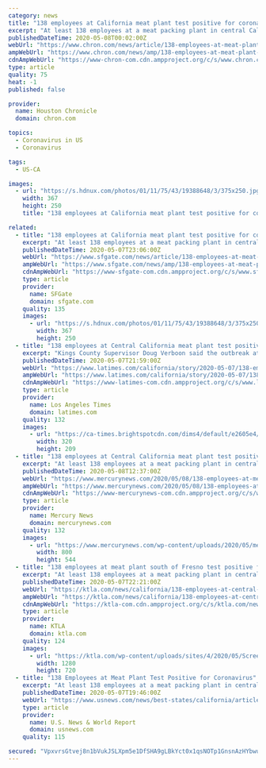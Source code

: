 ```yaml
---
category: news
title: "138 employees at California meat plant test positive for coronavirus"
excerpt: "At least 138 employees at a meat packing plant in central California have tested positive for the coronavirus, officials said. Kings County Supervisor Doug Verboon told the Fresno Bee that the outbreak at Central Valley Meat Company in Hanford now accounts for nearly two-thirds of the coronavirus cases in the rural county,"
publishedDateTime: 2020-05-08T00:02:00Z
webUrl: "https://www.chron.com/news/article/138-employees-at-meat-plant-test-positive-for-15254451.php"
ampWebUrl: "https://www.chron.com/news/amp/138-employees-at-meat-plant-test-positive-for-15254451.php"
cdnAmpWebUrl: "https://www-chron-com.cdn.ampproject.org/c/s/www.chron.com/news/amp/138-employees-at-meat-plant-test-positive-for-15254451.php"
type: article
quality: 75
heat: -1
published: false

provider:
  name: Houston Chronicle
  domain: chron.com

topics:
  - Coronavirus in US
  - Coronavirus

tags:
  - US-CA

images:
  - url: "https://s.hdnux.com/photos/01/11/75/43/19388648/3/375x250.jpg"
    width: 367
    height: 250
    title: "138 employees at California meat plant test positive for coronavirus"

related:
  - title: "138 employees at California meat plant test positive for coronavirus"
    excerpt: "At least 138 employees at a meat packing plant in central California have tested positive for the coronavirus, officials said. Kings County Supervisor Doug Verboon told the Fresno Bee that the outbreak at Central Valley Meat Company in Hanford now accounts for nearly two-thirds of the coronavirus cases in the rural county,"
    publishedDateTime: 2020-05-07T23:06:00Z
    webUrl: "https://www.sfgate.com/news/article/138-employees-at-meat-plant-test-positive-for-15254451.php"
    ampWebUrl: "https://www.sfgate.com/news/amp/138-employees-at-meat-plant-test-positive-for-15254451.php"
    cdnAmpWebUrl: "https://www-sfgate-com.cdn.ampproject.org/c/s/www.sfgate.com/news/amp/138-employees-at-meat-plant-test-positive-for-15254451.php"
    type: article
    provider:
      name: SFGate
      domain: sfgate.com
    quality: 135
    images:
      - url: "https://s.hdnux.com/photos/01/11/75/43/19388648/3/375x250.jpg"
        width: 367
        height: 250
  - title: "138 employees at Central California meat plant test positive for coronavirus"
    excerpt: "Kings County Supervisor Doug Verboon said the outbreak at Central Valley Meat Company in Hanford accounts for nearly two-thirds of the coronavirus cases in the rural county, which has a total of 211 reported cases."
    publishedDateTime: 2020-05-07T21:59:00Z
    webUrl: "https://www.latimes.com/california/story/2020-05-07/138-employees-at-central-california-meat-plant-test-positive-for-coronavirus"
    ampWebUrl: "https://www.latimes.com/california/story/2020-05-07/138-employees-at-central-california-meat-plant-test-positive-for-coronavirus?_amp=true"
    cdnAmpWebUrl: "https://www-latimes-com.cdn.ampproject.org/c/s/www.latimes.com/california/story/2020-05-07/138-employees-at-central-california-meat-plant-test-positive-for-coronavirus?_amp=true"
    type: article
    provider:
      name: Los Angeles Times
      domain: latimes.com
    quality: 132
    images:
      - url: "https://ca-times.brightspotcdn.com/dims4/default/e2605e4/2147483647/strip/true/crop/2768x1808+82+0/resize/320x209!/quality/90/?url=https%3A%2F%2Fcalifornia-times-brightspot.s3.amazonaws.com%2Fae%2F39%2F00fc0a6e4b66bca3674d079670ab%2Fla-photos-1staff-534558-me-0502-beach-activity-newport4-wjs.jpg"
        width: 320
        height: 209
  - title: "138 employees at Central California meat plant test positive for coronavirus"
    excerpt: "At least 138 employees at a meat packing plant in central California have tested positive for the coronavirus, officials said."
    publishedDateTime: 2020-05-08T12:37:00Z
    webUrl: "https://www.mercurynews.com/2020/05/08/138-employees-at-meat-plant-test-positive-for-coronavirus/"
    ampWebUrl: "https://www.mercurynews.com/2020/05/08/138-employees-at-meat-plant-test-positive-for-coronavirus/amp/"
    cdnAmpWebUrl: "https://www-mercurynews-com.cdn.ampproject.org/c/s/www.mercurynews.com/2020/05/08/138-employees-at-meat-plant-test-positive-for-coronavirus/amp/"
    type: article
    provider:
      name: Mercury News
      domain: mercurynews.com
    quality: 132
    images:
      - url: "https://www.mercurynews.com/wp-content/uploads/2020/05/meatcompany.jpeg?w=800&h=544"
        width: 800
        height: 544
  - title: "138 employees at meat plant south of Fresno test positive for coronavirus"
    excerpt: "At least 138 employees at a meat packing plant in central California have tested positive for the coronavirus, officials said. Kings County Supervisor Doug Verboon told the Fresno Bee that the"
    publishedDateTime: 2020-05-07T22:21:00Z
    webUrl: "https://ktla.com/news/california/138-employees-at-central-california-meat-plant-test-positive-for-coronavirus/"
    ampWebUrl: "https://ktla.com/news/california/138-employees-at-central-california-meat-plant-test-positive-for-coronavirus/amp/"
    cdnAmpWebUrl: "https://ktla-com.cdn.ampproject.org/c/s/ktla.com/news/california/138-employees-at-central-california-meat-plant-test-positive-for-coronavirus/amp/"
    type: article
    provider:
      name: KTLA
      domain: ktla.com
    quality: 124
    images:
      - url: "https://ktla.com/wp-content/uploads/sites/4/2020/05/Screen-Shot-2020-05-07-at-3.16.43-PM.png?w=1280&h=720&crop=1"
        width: 1280
        height: 720
  - title: "138 Employees at Meat Plant Test Positive for Coronavirus"
    excerpt: "At least 138 employees at a meat packing plant in central California have tested positive for the coronavirus."
    publishedDateTime: 2020-05-07T19:46:00Z
    webUrl: "https://www.usnews.com/news/best-states/california/articles/2020-05-07/138-employees-at-meat-plant-test-positive-for-coronavirus"
    type: article
    provider:
      name: U.S. News & World Report
      domain: usnews.com
    quality: 115

secured: "VpxvrsGtvej8n1bVukJSLXpm5e1DfSHA9gLBkYct0x1qsNOTp1GnsnAzHYbwuogQKa1mWMfC76ZPSFa8nSH6Qtcfuqiu4lRLmRBALcSspILbGzZCztx3Qee1cSghwd8WR0d/tK7qFIt5q+4owucD77bgxG5qEe7Lrziw2ejlWGPtmltMPW0b5OUXUZ2zk2nSVDhw+nWPL3xvE8a4raQIesCFKRawobZyKu8L1iV90DjWut5mF8I78u2z8gc1nQKN0WIN3BnbEkAvsnfcu8QJXc5cXSLISQ9+C6kwZiIlrLnjDQHxXsaGQjSC045XBza5;/roF2PqrGE5eEgfHcbdMtg=="
---
```



